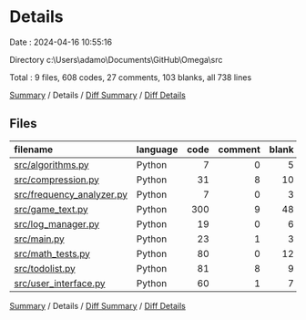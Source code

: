 # Details

Date : 2024-04-16 10:55:16

Directory c:\\Users\\adamo\\Documents\\GitHub\\Omega\\src

Total : 9 files,  608 codes, 27 comments, 103 blanks, all 738 lines

[Summary](results.md) / Details / [Diff Summary](diff.md) / [Diff Details](diff-details.md)

## Files
| filename | language | code | comment | blank | total |
| :--- | :--- | ---: | ---: | ---: | ---: |
| [src/algorithms.py](/src/algorithms.py) | Python | 7 | 0 | 5 | 12 |
| [src/compression.py](/src/compression.py) | Python | 31 | 8 | 10 | 49 |
| [src/frequency_analyzer.py](/src/frequency_analyzer.py) | Python | 7 | 0 | 3 | 10 |
| [src/game_text.py](/src/game_text.py) | Python | 300 | 9 | 48 | 357 |
| [src/log_manager.py](/src/log_manager.py) | Python | 19 | 0 | 6 | 25 |
| [src/main.py](/src/main.py) | Python | 23 | 1 | 3 | 27 |
| [src/math_tests.py](/src/math_tests.py) | Python | 80 | 0 | 12 | 92 |
| [src/todolist.py](/src/todolist.py) | Python | 81 | 8 | 9 | 98 |
| [src/user_interface.py](/src/user_interface.py) | Python | 60 | 1 | 7 | 68 |

[Summary](results.md) / Details / [Diff Summary](diff.md) / [Diff Details](diff-details.md)